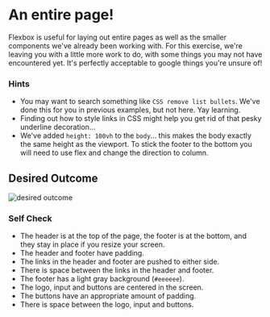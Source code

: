 # An entire page!

Flexbox is useful for laying out entire pages as well as the smaller components we've already been working with. For this exercise, we're leaving you with a little more work to do, with some things you may not have encountered yet. It's perfectly acceptable to google things you're unsure of!

### Hints
- You may want to search something like `CSS remove list bullets`.  We've done this for you in previous examples, but not here. Yay learning.  
- Finding out how to style links in CSS might help you get rid of that pesky underline decoration...
- We've added `height: 100vh` to the `body`... this makes the body exactly the same height as the viewport. To stick the footer to the bottom you will need to use flex and change the direction to column.

## Desired Outcome
![desired outcome](./desired-outcome.png)

### Self Check

- The header is at the top of the page, the footer is at the bottom, and they stay in place if you resize your screen. <!-- Had trouble with this one-->
- The header and footer have padding. <!-- DONE -->
- The links in the header and footer are pushed to either side.<!-- DONE -->
- There is space between the links in the header and footer. <!-- DONE -->
- The footer has a light gray background (`#eeeeee`).<!-- DONE -->
- The logo, input and buttons are centered in the screen.
- The buttons have an appropriate amount of padding.
- There is space between the logo, input and buttons.
